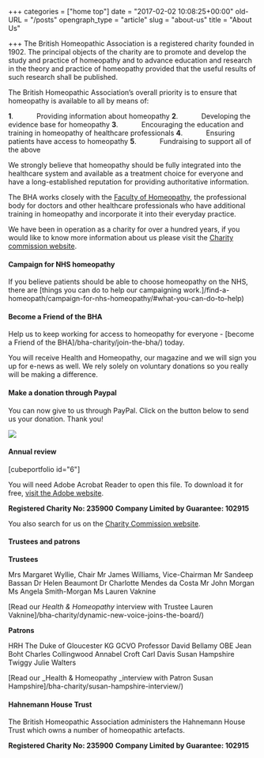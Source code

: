 +++
categories = ["home top"]
date = "2017-02-02 10:08:25+00:00"
old-URL = "/posts"
opengraph_type = "article"
slug = "about-us"
title = "About Us"

+++
The British Homeopathic Association is a registered charity founded in 1902. The principal objects of the charity are to promote and develop the study and practice of homeopathy and to advance education and research in the theory and practice of homeopathy provided that the useful results of such research shall be published.

The British Homeopathic Association’s overall priority is to ensure that homeopathy is available to all by means of:

**1**.            Providing information about homeopathy
**2**.            Developing the evidence base for homeopathy
**3**.            Encouraging the education and training in homeopathy of healthcare professionals
**4**.            Ensuring patients have access to homeopathy
**5**.            Fundraising to support all of the above

We strongly believe that homeopathy should be fully integrated into the healthcare system and available as a treatment choice for everyone and have a long-established reputation for providing authoritative information.

The BHA works closely with the [Faculty of Homeopathy](http://www.facultyofhomeopathy.org/), the professional body for doctors and other healthcare professionals who have additional training in homeopathy and incorporate it into their everyday practice.

We have been in operation as a charity for over a hundred years, if you would like to know more information about us please visit the [Charity commission website](http://www.charitycommission.gov.uk/find-charities/).

#### Campaign for NHS homeopathy

If you believe patients should be able to choose homeopathy on the NHS, there are [things you can do to help our campaigning work.]/find-a-homeopath/campaign-for-nhs-homeopathy/#what-you-can-do-to-help)

#### Become a Friend of the BHA

Help us to keep working for access to homeopathy for everyone - [become a Friend of the BHA]/bha-charity/join-the-bha/) today.

You will receive Health and Homeopathy, our magazine and we will sign you up for e-news as well. We rely solely on voluntary donations so you really will be making a difference.

#### Make a donation through Paypal

You can now give to us through PayPal. Click on the button below to send us your donation. Thank you!

![](https://www.paypal.com/en_GB/i/scr/pixel.gif)

#### Annual review

\[cubeportfolio id="6"\]

You will need Adobe Acrobat Reader to open this file. To download it for free, [visit the Adobe website](http://www.adobe.com/products/acrobat/readstep2.html?promoid=BUIGO).

**Registered Charity No: 235900**
**Company Limited by Guarantee: 102915**

You also search for us on the [Charity Commission website](http://www.charitycommission.gov.uk/find-charities/).

#### Trustees and patrons

**Trustees**

Mrs Margaret Wyllie, Chair
Mr James Williams, Vice-Chairman
Mr Sandeep Bassan
Dr Helen Beaumont
Dr Charlotte Mendes da Costa
Mr John Morgan[
](https://res.cloudinary.com/homeopathyuk/v1557403245/bha/menopause-factsheet.pdf)Ms Angela Smith-Morgan
Ms Lauren Vaknine

[Read our _Health & Homeopathy_ interview with Trustee Lauren Vaknine]/bha-charity/dynamic-new-voice-joins-the-board/)

**Patrons**

HRH The Duke of Gloucester KG GCVO
Professor David Bellamy OBE
Jean Boht
Charles Collingwood
Annabel Croft
Carl Davis
Susan Hampshire
Twiggy
Julie Walters

[Read our _Health & Homeopathy _interview with Patron Susan Hampshire]/bha-charity/susan-hampshire-interview/)

#### Hahnemann House Trust

The British Homeopathic Association administers the Hahnemann House Trust which owns a number of homeopathic artefacts.

**Registered Charity No: 235900**
**Company Limited by Guarantee: 102915**
